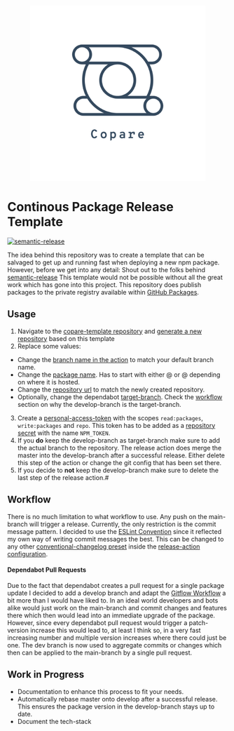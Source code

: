 <p align="center">
  <img height="400" src="./assets/logo_transparent.png"/>
</p>

# Continous Package Release Template
[![semantic-release](https://img.shields.io/badge/%20%20%F0%9F%93%A6%F0%9F%9A%80-semantic--release-e10079.svg)](https://github.com/semantic-release/semantic-release) <br>

The idea behind this repository was to create a template that can be salvaged to get up and running fast when deploying
a new npm package. However, before we get into any detail: Shout out to the folks behind [semantic-release](https://github.com/semantic-release/semantic-release)
This template would not be possible without all the great work which has gone into this project. 
This repository does publish packages to the private registry available within [GitHub Packages](https://github.com/features/packages). 

## Usage 
1. Navigate to the [copare-template repository](https://github.com/VeegY/copare-template) and [generate a new repository](https://docs.github.com/en/repositories/creating-and-managing-repositories/creating-a-repository-from-a-template) based on this template
2. Replace some values:
 * Change the [branch name in the action](https://github.com/VeegY/copare-template/blob/d0c2c446ec8f29d09a8a24c5c7f7004ec9287c12/.github/workflows/release.yml#L6) to match your default branch name.
 * Change the [package name](https://github.com/VeegY/copare-template/blob/d0c2c446ec8f29d09a8a24c5c7f7004ec9287c12/package.json#L2). Has to start with either @<name> or @<organization> depending on where it is hosted.
 * Change the [repository url](https://github.com/VeegY/copare-template/blob/d0c2c446ec8f29d09a8a24c5c7f7004ec9287c12/package.json#L7) to match the newly created repository.
 * Optionally, change the dependabot [target-branch](https://github.com/VeegY/copare-template/blob/d0c2c446ec8f29d09a8a24c5c7f7004ec9287c12/.github/dependabot.yml#L10). Check the [workflow](#dependabot-pull-requests) section on why the develop-branch is the target-branch.
3. Create a [personal-access-token](https://github.com/settings/tokens) with the scopes ``read:packages``, ``write:packages`` and ``repo``.
This token has to be added as a [repository secret](https://docs.github.com/en/actions/security-guides/encrypted-secrets) with the
name ``NPM_TOKEN``.
4. If you **do** keep the develop-branch as target-branch make sure to add the actual branch to the repository. The release action 
does merge the master into the develop-branch after a successful release. Either delete this step of the action or change the 
git config that has been set there.
5. If you decide to **not** keep the develop-branch make sure to delete the last step of the release action.#

## Workflow
There is no much limitation to what workflow to use. Any push on the main-branch will trigger a release. Currently, 
the only restriction is the commit message pattern. I decided to use the 
[ESLint Convention](https://github.com/conventional-changelog/conventional-changelog/tree/master/packages/conventional-changelog-eslint) 
since it reflected my own way of writing commit messages the best. This can be changed to any other 
[conventional-changelog preset](https://github.com/semantic-release/release-notes-generator#options) inside the 
[release-action configuration](https://github.com/VeegY/copare-template/blob/d0c2c446ec8f29d09a8a24c5c7f7004ec9287c12/.releaserc#L5).

#### Dependabot Pull Requests
Due to the fact that dependabot creates a pull request for a single package update I decided to add a develop
branch and adapt the [Gitflow Workflow](https://www.atlassian.com/git/tutorials/comparing-workflows/gitflow-workflow) a
bit more than I would have liked to. In an ideal world developers and bots alike would just work on the main-branch
and commit changes and features there which then would lead into an immediate upgrade of the package.
However, since every dependabot pull request would trigger a patch-version increase this would lead to, at least I 
think so, in a very fast increasing number and multiple version increases where there could just be one.
The dev branch is now used to aggregate commits or changes which then can be applied to the main-branch by a single
pull request.

## Work in Progress
* Documentation to enhance this process to fit your needs.
* Automatically rebase master onto develop after a successful release. This ensures the package version in the develop-branch
stays up to date.
* Document the tech-stack
